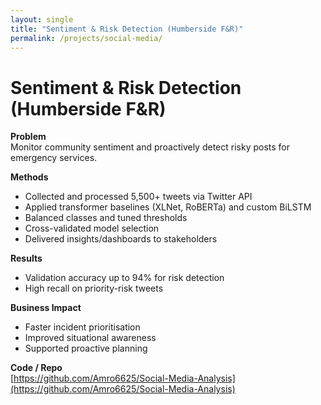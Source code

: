 ```yaml
---
layout: single
title: "Sentiment & Risk Detection (Humberside F&R)"
permalink: /projects/social-media/
---
```


# Sentiment & Risk Detection (Humberside F&R)

**Problem**  
Monitor community sentiment and proactively detect risky posts for emergency services.

**Methods**
- Collected and processed 5,500+ tweets via Twitter API
- Applied transformer baselines (XLNet, RoBERTa) and custom BiLSTM
- Balanced classes and tuned thresholds
- Cross-validated model selection
- Delivered insights/dashboards to stakeholders

**Results**
- Validation accuracy up to 94% for risk detection
- High recall on priority-risk tweets

**Business Impact**
- Faster incident prioritisation
- Improved situational awareness
- Supported proactive planning

**Code / Repo**  
[https://github.com/Amro6625/Social-Media-Analysis](https://github.com/Amro6625/Social-Media-Analysis)
